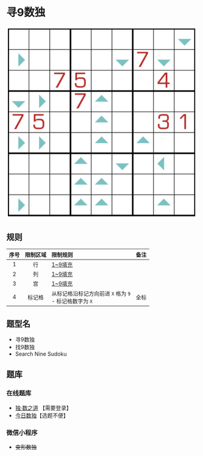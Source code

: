 # 寻9数独

![题](../../../../../images/sudoku/寻9数独.png)

## 规则

| 序号  | 限制区域 | 限制规则                                    | 备注  |
|:---:|:----:|:----------------------------------------|:---:|
|  1  |  行   | [1~9填充]                                 |     |
|  2  |  列   | [1~9填充]                                 |     |
|  3  |  宫   | [1~9填充]                                 |     |
|  4  | 标记格  | 从标记格沿标记方向前进 `X` 格为 `9`<br/>- 标记格数字为 `X` | 全标  |

## 题型名

- 寻9数独
- 找9数独
- Search Nine Sudoku

## 题库

### 在线题库

- [独·数之道](http://www.sudokufans.org.cn/lx/game.index.php?type=find9) 【需要登录】
- [今日数独]【选题不便】

### 微信小程序

- ~~变形数独~~

[1~9填充]: ../../../../../rules.md#1to9填充

[今日数独]: https://cn.sudoku.today/g-search-9-sudoku/
